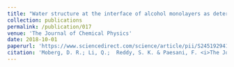 ```yaml
---
title: "Water structure at the interface of alcohol monolayers as determined by molecular dynamics simulations and computational vibrational sum-frequency generation spectroscopy"
collection: publications
permalink: /publication/017
venue: 'The Journal of Chemical Physics'
date: 2018-10-01
paperurl: 'https://www.sciencedirect.com/science/article/pii/S245192941830175X'
citation: 'Moberg, D. R.; Li, Q.;  Reddy, S. K. & Paesani, F. <i>The Journal of Chemical Physics </i>, Vol. 3, pp. 034701, 2019'
---
```



